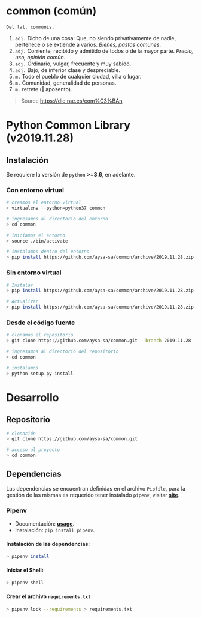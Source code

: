 # common (común)

```
Del lat. commūnis.
```

1. `adj.` Dicho de una cosa: Que, no siendo privativamente de nadie, pertenece o se extiende a varios. *Bienes, pastos comunes*.
2. `adj.` Corriente, recibido y admitido de todos o de la mayor parte. *Precio, uso, opinión común*.
3. `adj.` Ordinario, vulgar, frecuente y muy sabido.
4. `adj.` Bajo, de inferior clase y despreciable.
5. `m.` Todo el pueblo de cualquier ciudad, villa o lugar.
6. `m.` Comunidad, generalidad de personas.
7. `m.` retrete (‖ aposento).

> Source https://dle.rae.es/com%C3%BAn

# Python Common Library (v2019.11.28)

## Instalación

Se requiere la versión de `python` **>=3.6**, en adelante.

### Con entorno virtual

```bash
# creamos el entorno virtual
> virtualenv --python=python37 common

# ingresamos al directorio del entorno
> cd common

# iniciamos el entorno
> source ./bin/activate

# instalamos dentro del entorno
> pip install https://github.com/aysa-sa/common/archive/2019.11.28.zip
```

### Sin entorno virtual

```bash
# Instalar
> pip install https://github.com/aysa-sa/common/archive/2019.11.28.zip

# Actualizar
> pip install https://github.com/aysa-sa/common/archive/2019.11.28.zip --upgrade
```

### Desde el código fuente

```bash
# clonamos el repositorio
> git clone https://github.com/aysa-sa/common.git --branch 2019.11.28 --single-branch

# ingresamos al directorio del repositorio
> cd common

# instalamos
> python setup.py install
```

# Desarrollo

## Repositorio

```bash
# clonación
> git clone https://github.com/aysa-sa/common.git

# acceso al proyecto
> cd common
```

## Dependencias

Las dependencias se encuentran definidas en el archivo `Pipfile`, para la gestión de las mismas es requerido tener instalado `pipenv`, visitar [**site**](https://pipenv.readthedocs.io/).

### Pipenv

* Documentación: [**usage**](https://pipenv.readthedocs.io/en/latest/#pipenv-usage).
* Instalación: `pip install pipenv`.

#### Instalación de las dependencias:

```bash
> pipenv install
```

#### Iniciar el Shell:

```bash
> pipenv shell
```

#### Crear el archivo `requirements.txt`

```bash
> pipenv lock --requirements > requirements.txt
```

